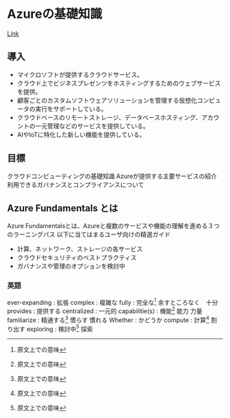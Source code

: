 # Azureの基礎知識
[Link](https://learn.microsoft.com/en-us/training/modules/describe-cloud-compute/1-introduction-microsoft-azure-fundamentals)

## 導入
- マイクロソフトが提供するクラウドサービス。
- クラウド上でビジネスプレゼンツをホスティングするためのウェブサービスを提供。
- 顧客ごとのカスタムソフトウェアソリューションを管理する仮想化コンピュータの実行をサポートしている。
- クラウドベースのリモートストレージ、データベースホスティング、アカウントの一元管理などのサービスを提供している。
- AIやIoTに特化した新しい機能を提供している。

## 目標
クラウドコンピューティングの基礎知識
Azureが提供する主要サービスの紹介
利用できるガバナンスとコンプライアンスについて

## Azure Fundamentals とは
Azure Fundamentalsとは、Azureと複数のサービスや機能の理解を進める３つのラーニングパス
以下に当てはまるユーザ向けの精選ガイド
- 計算、ネットワーク、ストレージの各サービス
- クラウドセキュリティのベストプラクティス
- ガバナンスや管理のオプションを検討中



### 英語
ever-expanding : 拡張
complex : 複雑な
fully : 完全な[^1] 余すところなく　十分
provides : 提供する
centralized : 一元的
capabilitie(s) : 機能[^1] 能力 力量
familiarize : 精通する[^1] 慣らす 慣れる
Whether : かどうか
compute : 計算[^1] 割り出す
exploring : 検討中[^1] 探索
[^1]:原文上での意味